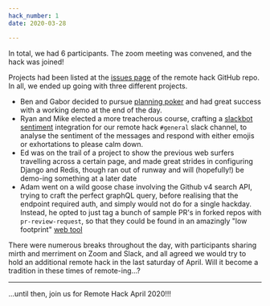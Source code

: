```yaml
---
hack_number: 1
date: 2020-03-28

---
```


In total, we had 6 participants. The zoom meeting was convened, and the hack was joined!

Projects had been listed at the [issues page](https://github.com/remotehack/remotehack.github.io/issues) of the remote hack
GitHub repo. In all, we ended up going with three different projects.

- Ben and Gabor decided to pursue [planning poker](https://github.com/remotehack/poker) and had great success with a working demo at the end of the day.
- Ryan and Mike elected a more treacherous course, crafting a [slackbot sentiment](https://github.com/remotehack/remote-sentiment) integration for our remote hack `#general` slack channel, to analyse the sentiment of the messages and respond with either emojis or exhortations to please calm down.
- Ed was on the trail of a project to show the previous web surfers travelling across a certain page, and made great strides in configuring Django and Redis, though ran out of runway and will (hopefully!) be demo-ing something at a later date
- Adam went on a wild goose chase involving the Github v4 search API, trying to craft the perfect graphQL query, before realising that the endpoint required auth, and simply would not do for a single hackday. Instead, he opted to just tag a bunch of sample PR's in forked repos with `pr-review-request`, so that they could be found in an amazingly "low footprint" [web tool](https://pr-finder.netlify.com)

There were numerous breaks throughout the day, with participants sharing mirth and merriment on Zoom and Slack, and all agreed we would try to hold an additional remote hack in the last saturday of April. Will it become a tradition in these times of remote-ing...?

---

...until then, join us for Remote Hack April 2020!!!
